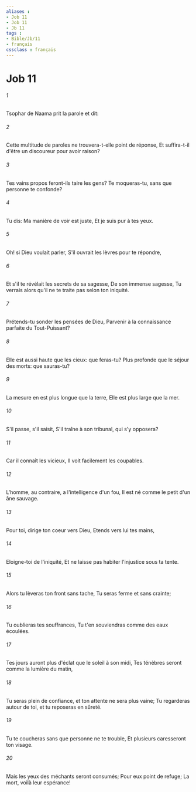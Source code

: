 ```yaml
---
aliases : 
- Job 11
- Job 11
- Jb 11
tags : 
- Bible/Jb/11
- français
cssclass : français
---
```


# Job 11

###### 1
Tsophar de Naama prit la parole et dit:
###### 2
Cette multitude de paroles ne trouvera-t-elle point de réponse, Et suffira-t-il d'être un discoureur pour avoir raison?
###### 3
Tes vains propos feront-ils taire les gens? Te moqueras-tu, sans que personne te confonde?
###### 4
Tu dis: Ma manière de voir est juste, Et je suis pur à tes yeux.
###### 5
Oh! si Dieu voulait parler, S'il ouvrait les lèvres pour te répondre,
###### 6
Et s'il te révélait les secrets de sa sagesse, De son immense sagesse, Tu verrais alors qu'il ne te traite pas selon ton iniquité.
###### 7
Prétends-tu sonder les pensées de Dieu, Parvenir à la connaissance parfaite du Tout-Puissant?
###### 8
Elle est aussi haute que les cieux: que feras-tu? Plus profonde que le séjour des morts: que sauras-tu?
###### 9
La mesure en est plus longue que la terre, Elle est plus large que la mer.
###### 10
S'il passe, s'il saisit, S'il traîne à son tribunal, qui s'y opposera?
###### 11
Car il connaît les vicieux, Il voit facilement les coupables.
###### 12
L'homme, au contraire, a l'intelligence d'un fou, Il est né comme le petit d'un âne sauvage.
###### 13
Pour toi, dirige ton coeur vers Dieu, Etends vers lui tes mains,
###### 14
Eloigne-toi de l'iniquité, Et ne laisse pas habiter l'injustice sous ta tente.
###### 15
Alors tu lèveras ton front sans tache, Tu seras ferme et sans crainte;
###### 16
Tu oublieras tes souffrances, Tu t'en souviendras comme des eaux écoulées.
###### 17
Tes jours auront plus d'éclat que le soleil à son midi, Tes ténèbres seront comme la lumière du matin,
###### 18
Tu seras plein de confiance, et ton attente ne sera plus vaine; Tu regarderas autour de toi, et tu reposeras en sûreté.
###### 19
Tu te coucheras sans que personne ne te trouble, Et plusieurs caresseront ton visage.
###### 20
Mais les yeux des méchants seront consumés; Pour eux point de refuge; La mort, voilà leur espérance!
